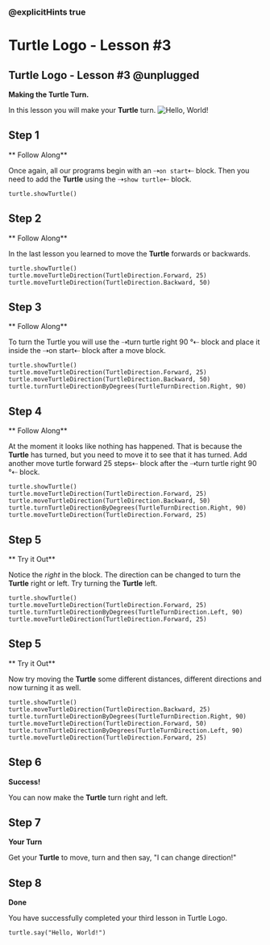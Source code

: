 ### @explicitHints true

# Turtle Logo - Lesson #3

## Turtle Logo - Lesson #3 @unplugged
**Making the Turtle Turn.**

In this lesson you will make your **Turtle** turn.
![Hello, World!](https://github.com/Mr-Coxall/makecode-arcade-turtle-logo-lesson3/raw/main/assets/turn_screenshot.png)

## Step 1
** Follow Along**

Once again, all our programs begin with an ⇢``on start``⇠ block. Then you need to add the **Turtle** using the ⇢``show turtle``⇠ block.
```blocks
turtle.showTurtle()
```

## Step 2
** Follow Along**

In the last lesson you learned to move the **Turtle** forwards or backwards.
```blocks
turtle.showTurtle()
turtle.moveTurtleDirection(TurtleDirection.Forward, 25)
turtle.moveTurtleDirection(TurtleDirection.Backward, 50)
```

## Step 3
** Follow Along**

To turn the Turtle you will use the ⇢turn turtle right 90 °⇠ block and place it inside the ⇢on start⇠ block after a move block.
```blocks
turtle.showTurtle()
turtle.moveTurtleDirection(TurtleDirection.Forward, 25)
turtle.moveTurtleDirection(TurtleDirection.Backward, 50)
turtle.turnTurtleDirectionByDegrees(TurtleTurnDirection.Right, 90)
```

## Step 4
** Follow Along**

At the moment it looks like nothing has happened. That is because the **Turtle** has turned, but you need to move it to see that it has turned. Add another move turtle forward 25 steps⇠ block after the ⇢turn turtle right 90 °⇠ block.
```blocks
turtle.showTurtle()
turtle.moveTurtleDirection(TurtleDirection.Forward, 25)
turtle.moveTurtleDirection(TurtleDirection.Backward, 50)
turtle.turnTurtleDirectionByDegrees(TurtleTurnDirection.Right, 90)
turtle.moveTurtleDirection(TurtleDirection.Forward, 25)
```

## Step 5
** Try it Out**

Notice the *right* in the block. The direction can be changed to turn the **Turtle** right or left. Try turning the **Turtle** left.
```blocks
turtle.showTurtle()
turtle.moveTurtleDirection(TurtleDirection.Forward, 25)
turtle.turnTurtleDirectionByDegrees(TurtleTurnDirection.Left, 90)
turtle.moveTurtleDirection(TurtleDirection.Forward, 25)
```

## Step 5
** Try it Out**

Now try moving the **Turtle** some different distances, different directions and now turning it as well.
```blocks
turtle.showTurtle()
turtle.moveTurtleDirection(TurtleDirection.Backward, 25)
turtle.turnTurtleDirectionByDegrees(TurtleTurnDirection.Right, 90)
turtle.moveTurtleDirection(TurtleDirection.Forward, 50)
turtle.turnTurtleDirectionByDegrees(TurtleTurnDirection.Left, 90)
turtle.moveTurtleDirection(TurtleDirection.Forward, 25)
```

## Step 6
**Success!**

You can now make the **Turtle** turn right and left.

## Step 7
**Your Turn**

Get your **Turtle** to move, turn and then say, "I can change direction!"

## Step 8
**Done**

You have successfully completed your third lesson in Turtle Logo.

```ghost
turtle.say("Hello, World!")
```
